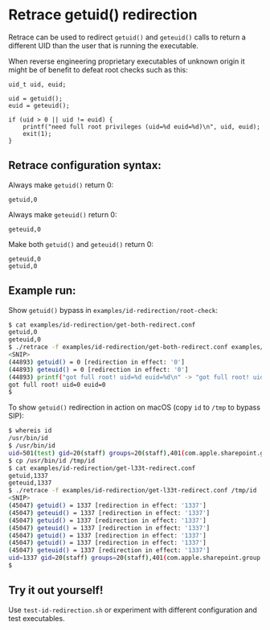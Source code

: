 # Retrace getuid() redirection
Retrace can be used to redirect `getuid()` and `geteuid()` calls to return a different UID than the user that is running the executable.

When reverse engineering proprietary executables of unknown origin it might be of benefit to defeat root checks such as this:
```
uid_t uid, euid;

uid = getuid();
euid = geteuid();

if (uid > 0 || uid != euid) {
	printf("need full root privileges (uid=%d euid=%d)\n", uid, euid);
	exit(1);
}
```

## Retrace configuration syntax:

Always make `getuid()` return 0:
```
getuid,0
```

Always make `geteuid()` return 0:
```
geteuid,0
```

Make both `getuid()` and `geteuid()` return 0:
```
geteuid,0
getuid,0
```

## Example run:
Show `getuid()` bypass in `examples/id-redirection/root-check`:
```sh
$ cat examples/id-redirection/get-both-redirect.conf
getuid,0
geteuid,0
$ ./retrace -f examples/id-redirection/get-both-redirect.conf examples/id-redirection/root-check
<SNIP>
(44893) getuid() = 0 [redirection in effect: '0']
(44893) geteuid() = 0 [redirection in effect: '0']
(44893) printf("got full root! uid=%d euid=%d\n" -> "got full root! uid=0 euid=0\n", ) = 28
got full root! uid=0 euid=0
$ 
```

To show `getuid()` redirection in action on macOS (copy `id` to `/tmp` to bypass SIP):
```sh
$ whereis id
/usr/bin/id
$ /usr/bin/id
uid=501(test) gid=20(staff) groups=20(staff),401(com.apple.sharepoint.group.1),12(everyone),61(localaccounts),79(_appserverusr),80(admin),81(_appserveradm),98(_lpadmin),501(access_bpf),701(com.apple.sharepoint.group.3),33(_appstore),100(_lpoperator),204(_developer),395(com.apple.access_ftp),398(com.apple.access_screensharing),399(com.apple.access_ssh),402(com.apple.sharepoint.group.2)
$ cp /usr/bin/id /tmp/id
$ cat examples/id-redirection/get-l33t-redirect.conf
getuid,1337
geteuid,1337
$ ./retrace -f examples/id-redirection/get-l33t-redirect.conf /tmp/id
<SNIP>
(45047) getuid() = 1337 [redirection in effect: '1337']
(45047) geteuid() = 1337 [redirection in effect: '1337']
(45047) getuid() = 1337 [redirection in effect: '1337']
(45047) geteuid() = 1337 [redirection in effect: '1337']
(45047) getuid() = 1337 [redirection in effect: '1337']
(45047) getuid() = 1337 [redirection in effect: '1337']
(45047) geteuid() = 1337 [redirection in effect: '1337']
uid=1337 gid=20(staff) groups=20(staff),401(com.apple.sharepoint.group.1),12(everyone),61(localaccounts),79(_appserverusr),80(admin),81(_appserveradm),98(_lpadmin),501(access_bpf),701(com.apple.sharepoint.group.3),33(_appstore),100(_lpoperator),204(_developer),395(com.apple.access_ftp),398(com.apple.access_screensharing),399(com.apple.access_ssh)
$ 
```

## Try it out yourself!
Use `test-id-redirection.sh` or experiment with different configuration and test executables.
